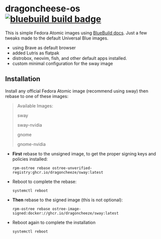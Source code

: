 # dragoncheese-os &nbsp; [![bluebuild build badge](https://github.com/dragoncheeze/dragoncheese-os/actions/workflows/build.yml/badge.svg)](https://github.com/dragoncheeze/dragoncheese-os/actions/workflows/build.yml)

This is simple Fedora Atomic images using [BlueBuild docs](https://blue-build.org/how-to/setup/).
Just a few tweaks made to the default Universal Blue images.
 - using Brave as default browser
 - added Lutris as flatpak
 - distrobox, neovim, fish, and other default apps installed.
 - custom minimal configuration for the sway image


## Installation

Install any official Fedora Atomic image (recommend using sway) then rebase to one of these images:

> Available Images:
>
> sway
>
> sway-nvidia
>
> gnome
>
> gnome-nvidia
>


- **First** rebase to the unsigned image, to get the proper signing keys and policies installed:
  ```
  rpm-ostree rebase ostree-unverified-registry:ghcr.io/dragoncheeze/sway:latest

  ```
- Reboot to complete the rebase:
  ```
  systemctl reboot
  ```
- **Then** rebase to the signed image (this is not optional):
  ```
  rpm-ostree rebase ostree-image-signed:docker://ghcr.io/dragoncheeze/sway:latest
  
- Reboot again to complete the installation
  
  ```
  systemctl reboot
  ```
